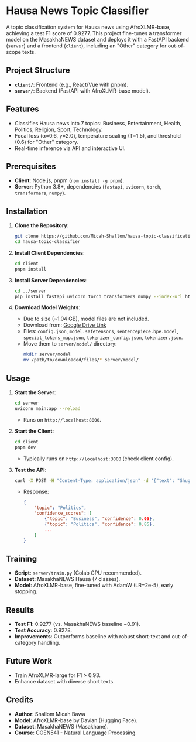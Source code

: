 # Hausa News Topic Classifier

A topic classification system for Hausa news using AfroXLMR-base, achieving a test F1 score of 0.9277. This project fine-tunes a transformer model on the MasakhaNEWS dataset and deploys it with a FastAPI backend (`server`) and a frontend (`client`), including an "Other" category for out-of-scope texts.

## Project Structure
- **`client/`**: Frontend (e.g., React/Vue with pnpm).
- **`server/`**: Backend (FastAPI with AfroXLMR-base model).

## Features
- Classifies Hausa news into 7 topics: Business, Entertainment, Health, Politics, Religion, Sport, Technology.
- Focal loss (α=0.6, γ=2.0), temperature scaling (T=1.5), and threshold (0.6) for "Other" category.
- Real-time inference via API and interactive UI.

## Prerequisites
- **Client**: Node.js, pnpm (`npm install -g pnpm`).
- **Server**: Python 3.8+, dependencies (`fastapi`, `uvicorn`, `torch`, `transformers`, `numpy`).

## Installation
1. **Clone the Repository**:
   ```bash
   git clone https://github.com/Micah-Shallom/hausa-topic-classification.git
   cd hausa-topic-classifier
   ```

2. **Install Client Dependencies**:
   ```bash
   cd client
   pnpm install
   ```

3. **Install Server Dependencies**:
   ```bash
   cd ../server
   pip install fastapi uvicorn torch transformers numpy --index-url https://download.pytorch.org/whl/cpu
   ```

4. **Download Model Weights**:
   - Due to size (~1.04 GB), model files are not included.
   - Download from: [Google Drive Link](https://drive.google.com/drive/folders/1fEvLEjKdMiM1Fta1-st8HwIVjXx0zFfM?usp=sharing)  
   - Files: `config.json`, `model.safetensors`, `sentencepiece.bpe.model`, `special_tokens_map.json`, `tokenizer_config.json`, `tokenizer.json`.
   - Move them to `server/model/` directory:
     ```bash
     mkdir server/model
     mv /path/to/downloaded/files/* server/model/
     ```

## Usage
1. **Start the Server**:
   ```bash
   cd server
   uvicorn main:app --reload
   ```
   - Runs on `http://localhost:8000`.

2. **Start the Client**:
   ```bash
   cd client
   pnpm dev
   ```
   - Typically runs on `http://localhost:3000` (check client config).

3. **Test the API**:
   ```bash
   curl -X POST -H "Content-Type: application/json" -d '{"text": "Shugaban Najeriya ya gana da gwamnoni"}' http://localhost:8000/api/predict
   ```
   - Response:
     ```json
     {
         "topic": "Politics",
         "confidence_scores": [
             {"topic": "Business", "confidence": 0.05},
             {"topic": "Politics", "confidence": 0.85},
             ...
         ]
     }
     ```

## Training
- **Script**: `server/train.py` (Colab GPU recommended).
- **Dataset**: MasakhaNEWS Hausa (7 classes).
- **Model**: AfroXLMR-base, fine-tuned with AdamW (LR=2e-5), early stopping.

## Results
- **Test F1**: 0.9277 (vs. MasakhaNEWS baseline ~0.91).
- **Test Accuracy**: 0.9278.
- **Improvements**: Outperforms baseline with robust short-text and out-of-category handling.

## Future Work
- Train AfroXLMR-large for F1 > 0.93.
- Enhance dataset with diverse short texts.

## Credits
- **Author**: Shallom Micah Bawa
- **Model**: AfroXLMR-base by Davlan (Hugging Face).
- **Dataset**: MasakhaNEWS (Masakhane).
- **Course**: COEN541 - Natural Language Processing.



